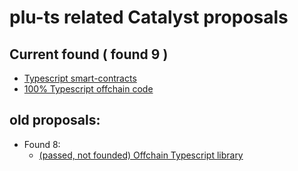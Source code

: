 # plu-ts related Catalyst proposals

## Current found ( found 9 )

- [Typescript smart-contracts](https://cardano.ideascale.com/c/idea/414103)
- [100% Typescript offchain code](https://cardano.ideascale.com/c/idea/414144)

## old proposals:

- Found 8:
  - [(passed, not founded) Offchain Typescript library](https://cardano.ideascale.com/c/idea/396949)